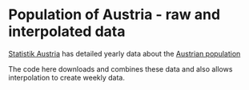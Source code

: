 # Population of Austria - raw and interpolated data

[Statistik Austria](https://statistik.at) has detailed yearly data about the [Austrian population](https://data.statistik.gv.at/web/catalog.jsp#collapse7)

The code here downloads and combines these data and also allows interpolation to create weekly data.

